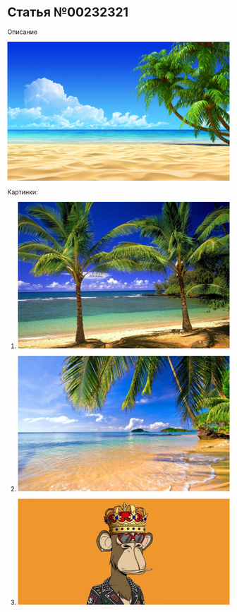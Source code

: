 # Статья №00232321

Описание

![preview](prev.jpg)

Картинки:

1) ![img](test0.jpg)

2) ![img](test1.jpg)

3) ![img](test3.png)